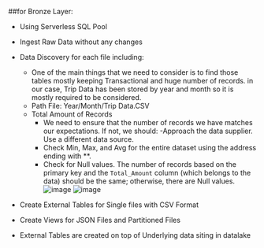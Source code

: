 ##for Bronze Layer:
- Using Serverless SQL Pool
- Ingest Raw Data without any changes
- Data Discovery for each file including:
    - One of the main things that we need to consider is to find those tables mostly keeping Transactional and huge number of records. in our case, Trip Data has been stored by year and month so it is mostly required to be considered.
    - Path File: Year/Month/Trip Data.CSV
    - Total Amount of Records
      - We need to ensure that the number of records we have matches our expectations. If not, we should:
        -Approach the data supplier.
        Use a different data source.
      - Check Min, Max, and Avg for the entire dataset using the address ending with **.
      - Check for Null values. The number of records based on the primary key and the `Total_Amount` column (which belongs to the data) should be the same; otherwise, there are Null values.
![image](https://github.com/user-attachments/assets/e66c8cf4-7d9c-4a57-ade7-e60dc96a4f99)
![image](https://github.com/user-attachments/assets/f2695c07-49de-44a9-8fa6-8747546f210c)

- Create External Tables for Single files with CSV Format
- Create Views for JSON Files and Partitioned Files
- External Tables are created on top of Underlying data siting in datalake




